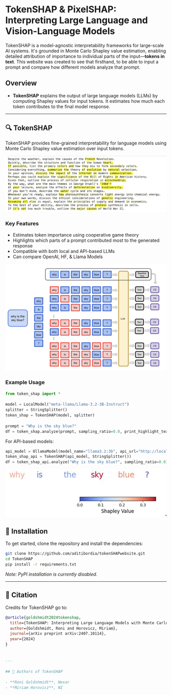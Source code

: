 # TokenSHAP & PixelSHAP: Interpreting Large Language and Vision-Language Models

TokenSHAP is a model-agnostic interpretability frameworks for large-scale AI systems. It's grounded in Monte Carlo Shapley value estimation, enabling detailed attribution of importance to individual parts of the input—**tokens in text**. This website was created to see that firsthand, to be able to input a prompt and compare how different models analyze that prompt. 

## Overview

- **TokenSHAP** explains the output of large language models (LLMs) by computing Shapley values for input tokens. It estimates how much each token contributes to the final model response.


---

## 🔍 TokenSHAP

TokenSHAP provides fine-grained interpretability for language models using Monte Carlo Shapley value estimation over input tokens.

![TokenSHAP Example Output](data/tokenshap_example.jpg)

### Key Features
- Estimates token importance using cooperative game theory
- Highlights which parts of a prompt contributed most to the generated response
- Compatible with both local and API-based LLMs
- Can compare OpenAI, HF, & Llama Models

![TokenSHAP Architecture](data/TokenSHAP_flow.png)

### Example Usage
```python
from token_shap import *

model = LocalModel("meta-llama/Llama-3.2-3B-Instruct")
splitter = StringSplitter()
token_shap = TokenSHAP(model, splitter)

prompt = "Why is the sky blue?"
df = token_shap.analyze(prompt, sampling_ratio=0.0, print_highlight_text=True)
```

For API-based models:
```python
api_model = OllamaModel(model_name="llama3.2:3b", api_url="http://localhost:11434")
token_shap_api = TokenSHAP(api_model, StringSplitter())
df = token_shap_api.analyze("Why is the sky blue?", sampling_ratio=0.0)
```

![Tokens Importance](data/plot.JPG)


## 🧪 Installation

To get started, clone the repository and install the dependencies:

```bash
git clone https://github.com/aditibordia/tokenSHAPwebsite.git
cd TokenSHAP
pip install -r requirements.txt
```

*Note: PyPI installation is currently disabled.*

---

## 📄 Citation

Credits for TokenSHAP go to:

```bibtex
@article{goldshmidt2024tokenshap,
  title={TokenSHAP: Interpreting Large Language Models with Monte Carlo Shapley Value Estimation},
  author={Goldshmidt, Roni and Horovicz, Miriam},
  journal={arXiv preprint arXiv:2407.10114},
  year={2024}
}


---

## 👥 Authors of TokenSHAP

- **Roni Goldshmidt**, Nexar
- **Miriam Horovicz**, NI



